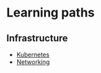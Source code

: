 # Learning paths

## Infrastructure

* [Kubernetes](kubernetes/kubernetes.md)
* [Networking](networking/networking.md)
